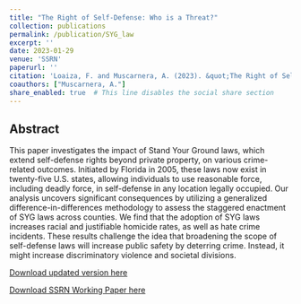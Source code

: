 ```yaml
---
title: "The Right of Self-Defense: Who is a Threat?"
collection: publications
permalink: /publication/SYG_law
excerpt: ''
date: 2023-01-29
venue: 'SSRN'
paperurl: ''
citation: 'Loaiza, F. and Muscarnera, A. (2023). &quot;The Right of Self-Defense: Who is a Threat?&quot;.'
coauthors: ["Muscarnera, A."]
share_enabled: true  # This line disables the social share section
---
```


## Abstract

This paper investigates the impact of Stand Your Ground laws, which extend self-defense rights beyond private property, on various crime-related outcomes. Initiated by Florida in 2005, these laws now exist in twenty-five U.S. states, allowing individuals to use reasonable force, including deadly force, in self-defense in any location legally occupied. Our analysis uncovers significant consequences by utilizing a generalized difference-in-differences methodology to assess the staggered enactment of SYG laws across counties. We find that the adoption of SYG laws increases racial and justifiable homicide rates, as well as hate crime incidents. These results challenge the idea that broadening the scope of self-defense laws will increase public safety by deterring crime. Instead, it might increase discriminatory violence and societal divisions.

[Download updated version here](https://fernandoloaizae.github.io/files/SYG_law.pdf)

[Download SSRN Working Paper here](https://papers.ssrn.com/sol3/papers.cfm?abstract_id=4342111)

